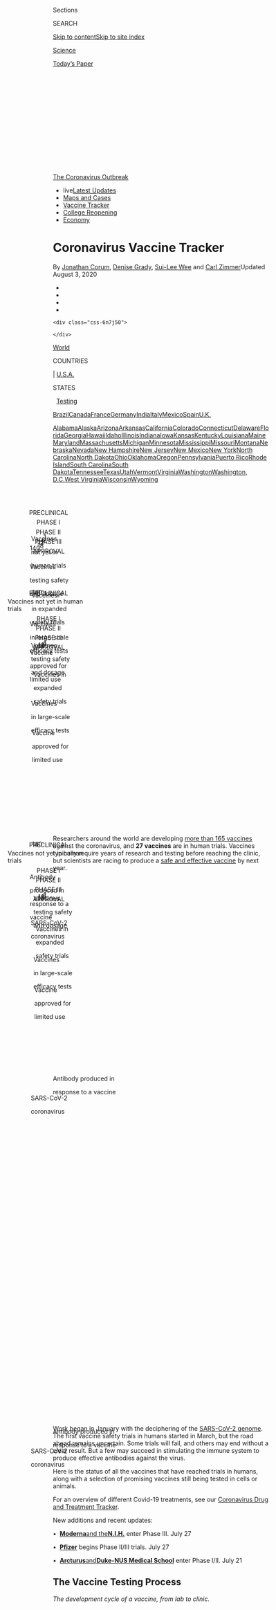 <div id="app">

<div id="standalone-header">

<div class="interactive-masthead NYTAppHideMasthead css-qz70u6 e1suatyy0">

<div class="section css-ui9rw0 e1suatyy2">

<div class="css-eph4ug er09x8g0">

<div class="css-6n7j50">

</div>

<span class="css-1dv1kvn">Sections</span>

<div class="css-10488qs">

<span class="css-1dv1kvn">SEARCH</span>

</div>

[Skip to content](#site-content)[Skip to site
index](#site-index)

</div>

<div id="masthead-section-label" class="css-1wr3we4 eaxe0e00">

[Science](https://www.nytimes.com/section/science)

</div>

<div class="css-10698na e1huz5gh0">

</div>

</div>

<div id="masthead-bar-one" class="section hasLinks css-15hmgas e1csuq9d3">

<div class="css-uqyvli e1csuq9d0">

</div>

<div class="css-1uqjmks e1csuq9d1">

</div>

<div class="css-9e9ivx">

[](https://myaccount.nytimes.com/auth/login?response_type=cookie&client_id=vi)

</div>

<div class="css-1bvtpon e1csuq9d2">

[Today’s
Paper](https://www.nytimes.com/section/todayspaper)

</div>

</div>

</div>

<div class="css-1aor85t" style="opacity:0.000000001;z-index:-1;visibility:hidden">

<div class="css-1hqnpie">

<div class="css-epjblv">

<span class="css-17xtcya">[Science](/section/science)</span><span class="css-x15j1o">|</span><span class="css-fwqvlz">Coronavirus
Vaccine
Tracker</span>

</div>

<div class="css-k008qs">

<div class="css-1iwv8en">

<span class="css-18z7m18"></span>

<div>

</div>

</div>

<span class="css-1n6z4y">https://nyti.ms/2MHNdRL</span>

<div class="css-1705lsu">

<div class="css-4xjgmj">

<div class="css-4skfbu" data-role="toolbar" data-aria-label="Social Media Share buttons, Save button, and Comments Panel with current comment count" data-testid="share-tools">

  - 
  - 
  - 
  - 
    
    <div class="css-6n7j50">
    
    </div>

  - 

</div>

</div>

</div>

</div>

</div>

</div>

<div id="NYT_TOP_BANNER_REGION" class="css-mij9hh">

<div>

<div id="styln-prism-menu-1592847958612" class="section interactive-content interactive-size-medium css-1xxkt5x">

<div class="css-17ih8de interactive-body">

<div id="scroll-container" class="css-1gj85ro">

[<span class="styln-title-wrap"><span class="css-1pje3qr">The
Coronavirus</span><span class="css-1pje3qr">
Outbreak</span></span>](https://www.nytimes.com/news-event/coronavirus?action=click&pgtype=Article&state=default&region=TOP_BANNER&context=storylines_menu)

  - <span class="css-kqxiym" data-emphasize="true">live</span>[Latest
    Updates](https://www.nytimes.com/2020/08/04/world/coronavirus-covid-19.html?action=click&pgtype=Article&state=default&region=TOP_BANNER&context=storylines_menu)
  - [Maps and
    Cases](https://www.nytimes.com/interactive/2020/us/coronavirus-us-cases.html?action=click&pgtype=Article&state=default&region=TOP_BANNER&context=storylines_menu)
  - [Vaccine
    Tracker](https://www.nytimes.com/interactive/2020/science/coronavirus-vaccine-tracker.html?action=click&pgtype=Article&state=default&region=TOP_BANNER&context=storylines_menu)
  - [College
    Reopening](https://www.nytimes.com/2020/08/02/us/covid-college-reopening.html?action=click&pgtype=Article&state=default&region=TOP_BANNER&context=storylines_menu)
  - [Economy](https://www.nytimes.com/live/2020/08/04/business/stock-market-today-coronavirus?action=click&pgtype=Article&state=default&region=TOP_BANNER&context=storylines_menu)

</div>

</div>

</div>

</div>

</div>

</div>

<div id="site-content" data-role="main">

# Coronavirus Vaccine Tracker

<div class="css-1vegfwe interactive-byline-container">

By [<span class="css-1baulvz" itemprop="name">Jonathan
Corum</span>](https://www.nytimes.com/by/jonathan-corum),
[<span class="css-1baulvz" itemprop="name">Denise
Grady</span>](https://www.nytimes.com/by/denise-grady),
[<span class="css-1baulvz" itemprop="name">Sui-Lee
Wee</span>](https://www.nytimes.com/by/sui-lee-wee) and
[<span class="css-1baulvz last-byline" itemprop="name">Carl
Zimmer</span>](https://www.nytimes.com/by/carl-zimmer)Updated August 3,
2020

</div>

<div id="interactive-standalone-sharetools" class="css-wkcogx">

<div>

<div class="interactive-sharetools css-9z2bwm" data-role="toolbar" data-aria-label="Social Media Share buttons, Save button, and Comments Panel with current comment count" data-testid="share-tools">

  - 
  - 
  - 
  - 
    
    <div class="css-6n7j50">
    
    </div>

</div>

</div>

</div>

<div id="coronavirus-vaccine-tracker" class="section interactive-standard interactive-content interactive-size-scoop css-uc81c" data-id="100000007182188">

<div class="css-17ih8de interactive-body">

<div class="g-story g-freebird g-max-limit" data-preview-slug="2020-06-10-coronavirus-vaccine-tracker">

<div class="g-asset g-embed g-asset-width-full" style="">

<div data-role="img">

<div id="g-2020-03-16-coronavirus-maps-embed" class="g-story g-freebird g-max-limit" data-prd-dropzone-below-masthead="100000006938224" data-preview-slug="2020-03-16-coronavirus-maps">

<div class="g-asset g-svelte breadcrumbs-wrap" style="max-width: 600px">

<div class="g-svelte" data-component="1">

<div class="breadcrumbs false svelte-u8xm87" style="--state-rows: 11;\n\t--country-rows: 2;\n\t--state-rows-medium: 18;\n\t--country-rows-medium: 3;\n\t--state-rows-small: 26;\n\t--country-rows-small: 5;">

<div class="breadcrumbs__buttons--wrap">

[World](https://www.nytimes.com/interactive/2020/world/coronavirus-maps.html)<span class="svelte-u8xm87"> 
</span>

COUNTRIES

<span class="svelte-u8xm87">| </span>
[U.S.A.](https://www.nytimes.com/interactive/2020/us/coronavirus-us-cases.html)<span class="svelte-u8xm87"> 
</span>

STATES

<span class="svelte-u8xm87">  </span>
[Testing](https://www.nytimes.com/interactive/2020/us/coronavirus-testing.html)

</div>

<div id="amp-menu-countries" class="breadcrumbs__menu breadcrumbs__menu--countries false svelte-u8xm87">

[Brazil](https://www.nytimes.com/interactive/2020/world/americas/brazil-coronavirus-cases.html)[Canada](https://www.nytimes.com/interactive/2020/world/canada/canada-coronavirus-cases.html)[France](https://www.nytimes.com/interactive/2020/world/europe/france-coronavirus-cases.html)[Germany](https://www.nytimes.com/interactive/2020/world/europe/germany-coronavirus-cases.html)[India](https://www.nytimes.com/interactive/2020/world/asia/india-coronavirus-cases.html)[Italy](https://www.nytimes.com/interactive/2020/world/europe/italy-coronavirus-cases.html)[Mexico](https://www.nytimes.com/interactive/2020/world/americas/mexico-coronavirus-cases.html)[Spain](https://www.nytimes.com/interactive/2020/world/europe/spain-coronavirus-cases.html)[U.K.](https://www.nytimes.com/interactive/2020/world/europe/united-kingdom-coronavirus-cases.html)

</div>

<div id="amp-menu-states" class="breadcrumbs__menu breadcrumbs__menu--states false svelte-u8xm87">

[Alabama](https://www.nytimes.com/interactive/2020/us/alabama-coronavirus-cases.html)[Alaska](https://www.nytimes.com/interactive/2020/us/alaska-coronavirus-cases.html)[Arizona](https://www.nytimes.com/interactive/2020/us/arizona-coronavirus-cases.html)[Arkansas](https://www.nytimes.com/interactive/2020/us/arkansas-coronavirus-cases.html)[California](https://www.nytimes.com/interactive/2020/us/california-coronavirus-cases.html)[Colorado](https://www.nytimes.com/interactive/2020/us/colorado-coronavirus-cases.html)[Connecticut](https://www.nytimes.com/interactive/2020/us/connecticut-coronavirus-cases.html)[Delaware](https://www.nytimes.com/interactive/2020/us/delaware-coronavirus-cases.html)[Florida](https://www.nytimes.com/interactive/2020/us/florida-coronavirus-cases.html)[Georgia](https://www.nytimes.com/interactive/2020/us/georgia-coronavirus-cases.html)[Hawaii](https://www.nytimes.com/interactive/2020/us/hawaii-coronavirus-cases.html)[Idaho](https://www.nytimes.com/interactive/2020/us/idaho-coronavirus-cases.html)[Illinois](https://www.nytimes.com/interactive/2020/us/illinois-coronavirus-cases.html)[Indiana](https://www.nytimes.com/interactive/2020/us/indiana-coronavirus-cases.html)[Iowa](https://www.nytimes.com/interactive/2020/us/iowa-coronavirus-cases.html)[Kansas](https://www.nytimes.com/interactive/2020/us/kansas-coronavirus-cases.html)[Kentucky](https://www.nytimes.com/interactive/2020/us/kentucky-coronavirus-cases.html)[Louisiana](https://www.nytimes.com/interactive/2020/us/louisiana-coronavirus-cases.html)[Maine](https://www.nytimes.com/interactive/2020/us/maine-coronavirus-cases.html)[Maryland](https://www.nytimes.com/interactive/2020/us/maryland-coronavirus-cases.html)[Massachusetts](https://www.nytimes.com/interactive/2020/us/massachusetts-coronavirus-cases.html)[Michigan](https://www.nytimes.com/interactive/2020/us/michigan-coronavirus-cases.html)[Minnesota](https://www.nytimes.com/interactive/2020/us/minnesota-coronavirus-cases.html)[Mississippi](https://www.nytimes.com/interactive/2020/us/mississippi-coronavirus-cases.html)[Missouri](https://www.nytimes.com/interactive/2020/us/missouri-coronavirus-cases.html)[Montana](https://www.nytimes.com/interactive/2020/us/montana-coronavirus-cases.html)[Nebraska](https://www.nytimes.com/interactive/2020/us/nebraska-coronavirus-cases.html)[Nevada](https://www.nytimes.com/interactive/2020/us/nevada-coronavirus-cases.html)[New
Hampshire](https://www.nytimes.com/interactive/2020/us/new-hampshire-coronavirus-cases.html)[New
Jersey](https://www.nytimes.com/interactive/2020/us/new-jersey-coronavirus-cases.html)[New
Mexico](https://www.nytimes.com/interactive/2020/us/new-mexico-coronavirus-cases.html)[New
York](https://www.nytimes.com/interactive/2020/us/new-york-coronavirus-cases.html)[North
Carolina](https://www.nytimes.com/interactive/2020/us/north-carolina-coronavirus-cases.html)[North
Dakota](https://www.nytimes.com/interactive/2020/us/north-dakota-coronavirus-cases.html)[Ohio](https://www.nytimes.com/interactive/2020/us/ohio-coronavirus-cases.html)[Oklahoma](https://www.nytimes.com/interactive/2020/us/oklahoma-coronavirus-cases.html)[Oregon](https://www.nytimes.com/interactive/2020/us/oregon-coronavirus-cases.html)[Pennsylvania](https://www.nytimes.com/interactive/2020/us/pennsylvania-coronavirus-cases.html)[Puerto
Rico](https://www.nytimes.com/interactive/2020/us/puerto-rico-coronavirus-cases.html)[Rhode
Island](https://www.nytimes.com/interactive/2020/us/rhode-island-coronavirus-cases.html)[South
Carolina](https://www.nytimes.com/interactive/2020/us/south-carolina-coronavirus-cases.html)[South
Dakota](https://www.nytimes.com/interactive/2020/us/south-dakota-coronavirus-cases.html)[Tennessee](https://www.nytimes.com/interactive/2020/us/tennessee-coronavirus-cases.html)[Texas](https://www.nytimes.com/interactive/2020/us/texas-coronavirus-cases.html)[Utah](https://www.nytimes.com/interactive/2020/us/utah-coronavirus-cases.html)[Vermont](https://www.nytimes.com/interactive/2020/us/vermont-coronavirus-cases.html)[Virginia](https://www.nytimes.com/interactive/2020/us/virginia-coronavirus-cases.html)[Washington](https://www.nytimes.com/interactive/2020/us/washington-coronavirus-cases.html)[Washington,
D.C.](https://www.nytimes.com/interactive/2020/us/washington-dc-coronavirus-cases.html)[West
Virginia](https://www.nytimes.com/interactive/2020/us/west-virginia-coronavirus-cases.html)[Wisconsin](https://www.nytimes.com/interactive/2020/us/wisconsin-coronavirus-cases.html)[Wyoming](https://www.nytimes.com/interactive/2020/us/wyoming-coronavirus-cases.html)

</div>

<span class="svelte-u8xm87"> 
</span>

</div>

</div>

</div>

</div>

</div>

</div>

<div class="g-asset g-graphic" style="max-width: 600px">

<div data-role="img">

<div id="g-phases-box" class="ai2html">

<div id="g-phases-600" class="g-artboard" style="width:600px; height:172px;" data-aspect-ratio="3.488" data-min-width="600">

<div style="">

</div>

![](data:image/gif;base64,R0lGODlhCgAKAIAAAB8fHwAAACH5BAEAAAAALAAAAAAKAAoAAAIIhI+py+0PYysAOw==)

<div id="g-ai0-1" class="g-phases g-aiAbs g-aiPointText" style="top:5.6778%;margin-top:-8.8px;left:9.5114%;margin-left:-55px;width:110px;">

PRECLINICAL

</div>

<div id="g-ai0-2" class="g-phases g-aiAbs g-aiPointText" style="top:5.6778%;margin-top:-8.8px;left:30.0923%;margin-left:-37.5px;width:75px;">

PHASE
I

</div>

<div id="g-ai0-3" class="g-phases g-aiAbs g-aiPointText" style="top:5.6778%;margin-top:-8.8px;left:49.8677%;margin-left:-39.5px;width:79px;">

PHASE
II

</div>

<div id="g-ai0-4" class="g-phases g-aiAbs g-aiPointText" style="top:5.6778%;margin-top:-8.8px;left:69.6434%;margin-left:-41.5px;width:83px;">

PHASE
III

</div>

<div id="g-ai0-5" class="g-phases g-aiAbs g-aiPointText" style="top:5.6778%;margin-top:-8.8px;left:89.4601%;margin-left:-46px;width:92px;">

APPROVAL

</div>

<div id="g-ai0-6" class="g-numbers g-aiAbs g-aiPointText" style="top:37.5522%;margin-top:-37.6px;left:8.8376%;margin-left:-53.5px;width:107px;">

140

</div>

<div id="g-ai0-7" class="g-numbers g-aiAbs g-aiPointText" style="top:37.5522%;margin-top:-37.6px;left:29.9515%;margin-left:-36px;width:72px;">

18

</div>

<div id="g-ai0-8" class="g-numbers g-aiAbs g-aiPointText" style="top:37.5522%;margin-top:-37.6px;left:49.6885%;margin-left:-35px;width:70px;">

12

</div>

<div id="g-ai0-9" class="g-numbers g-aiAbs g-aiPointText" style="top:37.5522%;margin-top:-37.6px;left:69.5054%;margin-left:-26.5px;width:53px;">

6

</div>

<div id="g-ai0-10" class="g-numbers g-aiAbs g-aiPointText" style="top:37.5522%;margin-top:-37.6px;left:89.2858%;margin-left:-21.5px;width:43px;">

1

</div>

<div id="g-ai0-11" class="g-phases g-aiAbs g-aiPointText" style="top:80.3982%;margin-top:-27.3px;left:9.514%;margin-left:-50.5px;width:101px;">

Vaccines

not yet in

human
trials

</div>

<div id="g-ai0-12" class="g-phases g-aiAbs g-aiPointText" style="top:80.3982%;margin-top:-27.3px;left:29.904%;margin-left:-53.5px;width:107px;">

Vaccines

testing safety

and
dosage

</div>

<div id="g-ai0-13" class="g-phases g-aiAbs g-aiPointText" style="top:80.3982%;margin-top:-27.3px;left:49.6572%;margin-left:-49.5px;width:99px;">

Vaccines

in expanded

safety
trials

</div>

<div id="g-ai0-14" class="g-phases g-aiAbs g-aiPointText" style="top:80.3982%;margin-top:-27.3px;left:69.4451%;margin-left:-53.5px;width:107px;">

Vaccines

in large-scale

efficacy
tests

</div>

<div id="g-ai0-15" class="g-phases g-aiAbs g-aiPointText" style="top:80.3982%;margin-top:-27.3px;left:89.3398%;margin-left:-53px;width:106px;">

Vaccine

approved for

limited
use

</div>

</div>

<div id="g-phases-335" class="g-artboard" style="width:335px; height:284.999999999999px;" data-aspect-ratio="1.175" data-min-width="335" data-max-width="599">

<div style="">

</div>

![](data:image/gif;base64,R0lGODlhCgAKAIAAAB8fHwAAACH5BAEAAAAALAAAAAAKAAoAAAIIhI+py+0PYysAOw==)

<div id="g-ai1-1" class="g-phases_copy g-aiAbs g-aiPointText" style="top:2.7249%;margin-top:-8.8px;left:50.009%;margin-left:-55px;width:110px;">

PRECLINICAL

</div>

<div id="g-ai1-2" class="g-numbers_copy g-aiAbs g-aiPointText" style="top:19.0892%;margin-top:-33.4px;left:49.977%;margin-left:-48.5px;width:97px;">

140

</div>

<div id="g-ai1-3" class="g-phases_copy g-aiAbs g-aiPointText" style="top:35.5319%;margin-top:-9.3px;left:49.9464%;margin-left:-104.5px;width:209px;">

Vaccines not yet in human
trials

</div>

<div id="g-ai1-4" class="g-phases_copy g-aiAbs g-aiPointText" style="top:49.7424%;margin-top:-8.8px;left:12.7589%;margin-left:-37.5px;width:75px;">

PHASE
I

</div>

<div id="g-ai1-5" class="g-phases_copy g-aiAbs g-aiPointText" style="top:49.7424%;margin-top:-8.8px;left:37.7119%;margin-left:-39.5px;width:79px;">

PHASE
II

</div>

<div id="g-ai1-6" class="g-phases_copy g-aiAbs g-aiPointText" style="top:49.7424%;margin-top:-8.8px;left:62.2551%;margin-left:-41.5px;width:83px;">

PHASE
III

</div>

<div id="g-ai1-7" class="g-phases_copy g-aiAbs g-aiPointText" style="top:49.7424%;margin-top:-8.8px;left:87.117%;margin-left:-46px;width:92px;">

APPROVAL

</div>

<div id="g-ai1-8" class="g-numbers_copy g-aiAbs g-aiPointText" style="top:66.1068%;margin-top:-33.4px;left:12.7764%;margin-left:-34.5px;width:69px;">

18

</div>

<div id="g-ai1-9" class="g-numbers_copy g-aiAbs g-aiPointText" style="top:66.1068%;margin-top:-33.4px;left:37.7863%;margin-left:-34px;width:68px;">

12

</div>

<div id="g-ai1-10" class="g-numbers_copy g-aiAbs g-aiPointText" style="top:66.1068%;margin-top:-33.4px;left:62.3784%;margin-left:-25.5px;width:51px;">

6

</div>

<div id="g-ai1-11" class="g-numbers_copy g-aiAbs g-aiPointText" style="top:66.1068%;margin-top:-33.4px;left:87.1528%;margin-left:-21px;width:42px;">

1

</div>

<div id="g-ai1-12" class="g-phases_copy g-aiAbs g-aiPointText" style="top:88.3389%;margin-top:-25.8px;left:12.4732%;margin-left:-50.5px;width:101px;">

Vaccines

testing safety

and
dosage

</div>

<div id="g-ai1-13" class="g-phases_copy g-aiAbs g-aiPointText" style="top:88.3389%;margin-top:-25.8px;left:37.4609%;margin-left:-45px;width:90px;">

Vaccines in

expanded

safety
trials

</div>

<div id="g-ai1-14" class="g-phases_copy g-aiAbs g-aiPointText" style="top:88.3389%;margin-top:-25.8px;left:62.5554%;margin-left:-50.5px;width:101px;">

Vaccines

in large-scale

efficacy
tests

</div>

<div id="g-ai1-15" class="g-phases_copy g-aiAbs g-aiPointText" style="top:88.3389%;margin-top:-25.8px;left:87.4953%;margin-left:-48.5px;width:97px;">

Vaccine

approved for

limited
use

</div>

</div>

<div id="g-phases-300" class="g-artboard" style="max-width: 300px;max-height: 283px" data-aspect-ratio="1.06" data-min-width="0" data-max-width="334">

<div style="padding: 0 0 94.3333% 0;">

</div>

![](data:image/gif;base64,R0lGODlhCgAKAIAAAB8fHwAAACH5BAEAAAAALAAAAAAKAAoAAAIIhI+py+0PYysAOw==)

<div id="g-ai2-1" class="g-300 g-aiAbs g-aiPointText" style="top:2.7441%;margin-top:-8.8px;left:50.0046%;margin-left:-55px;width:110px;">

PRECLINICAL

</div>

<div id="g-ai2-2" class="g-300 g-aiAbs g-aiPointText" style="top:19.5775%;margin-top:-33.4px;left:49.9772%;margin-left:-48.5px;width:97px;">

140

</div>

<div id="g-ai2-3" class="g-300 g-aiAbs g-aiPointText" style="top:35.783%;margin-top:-9.3px;left:49.943%;margin-left:-104.5px;width:209px;">

Vaccines not yet in human
trials

</div>

<div id="g-ai2-4" class="g-phases_copy_2 g-aiAbs g-aiPointText" style="top:50.0939%;margin-top:-8.8px;left:12.4574%;margin-left:-37.5px;width:75px;">

PHASE
I

</div>

<div id="g-ai2-5" class="g-phases_copy_2 g-aiAbs g-aiPointText" style="top:50.0939%;margin-top:-8.8px;left:37.4082%;margin-left:-39.5px;width:79px;">

PHASE
II

</div>

<div id="g-ai2-6" class="g-phases_copy_2 g-aiAbs g-aiPointText" style="top:50.0939%;margin-top:-8.8px;left:62.2604%;margin-left:-41.5px;width:83px;">

PHASE
III

</div>

<div id="g-ai2-7" class="g-phases_copy_2 g-aiAbs g-aiPointText" style="top:50.0939%;margin-top:-8.8px;left:87.1273%;margin-left:-46px;width:92px;">

APPROVAL

</div>

<div id="g-ai2-8" class="g-numbers_copy_2 g-aiAbs g-aiPointText" style="top:66.9273%;margin-top:-33.4px;left:12.5088%;margin-left:-34.5px;width:69px;">

18

</div>

<div id="g-ai2-9" class="g-numbers_copy_2 g-aiAbs g-aiPointText" style="top:66.9273%;margin-top:-33.4px;left:37.5231%;margin-left:-34px;width:68px;">

12

</div>

<div id="g-ai2-10" class="g-numbers_copy_2 g-aiAbs g-aiPointText" style="top:66.9273%;margin-top:-33.4px;left:62.3861%;margin-left:-25.5px;width:51px;">

6

</div>

<div id="g-ai2-11" class="g-numbers_copy_2 g-aiAbs g-aiPointText" style="top:66.9273%;margin-top:-33.4px;left:87.1546%;margin-left:-21px;width:42px;">

1

</div>

<div id="g-ai2-12" class="g-phases_copy_2 g-aiAbs g-aiPointText" style="top:88.5964%;margin-top:-22.7px;left:12.8411%;margin-left:-45px;width:90px;">

Vaccines

testing safety

and
dosage

</div>

<div id="g-ai2-13" class="g-phases_copy_2 g-aiAbs g-aiPointText" style="top:88.5964%;margin-top:-22.7px;left:37.0654%;margin-left:-40px;width:80px;">

Vaccines in

expanded

safety
trials

</div>

<div id="g-ai2-14" class="g-phases_copy_2 g-aiAbs g-aiPointText" style="top:88.5964%;margin-top:-22.7px;left:62.6393%;margin-left:-45px;width:90px;">

Vaccines

in large-scale

efficacy
tests

</div>

<div id="g-ai2-15" class="g-phases_copy_2 g-aiAbs g-aiPointText" style="top:88.5964%;margin-top:-22.7px;left:87.4788%;margin-left:-43px;width:86px;">

Vaccine

approved for

limited use

</div>

</div>

</div>

</div>

</div>

Researchers around the world are developing [more than 165
vaccines](https://www.who.int/publications/m/item/draft-landscape-of-covid-19-candidate-vaccines)
against the coronavirus, and **27 vaccines** are in human trials.
Vaccines typically require years of research and testing before reaching
the clinic, but scientists are racing to produce a [safe and effective
vaccine](https://www.nytimes.com/interactive/2020/05/20/science/coronavirus-vaccine-development.html)
by next
year.

<div class="g-asset g-graphic" style="max-width: 450px">

<div data-role="img">

<div id="g-virus-box" class="ai2html">

<div id="g-virus-450" class="g-artboard" style="width:450px; height:435.816979291886px;" data-aspect-ratio="1.033" data-min-width="450">

<div style="">

</div>

![](data:image/gif;base64,R0lGODlhCgAKAIAAAB8fHwAAACH5BAEAAAAALAAAAAAKAAoAAAIIhI+py+0PYysAOw==)

<div id="g-ai0-1" class="g-335 g-aiAbs g-aiPointText" style="top:22.7813%;margin-top:-34.3px;left:86.7249%;margin-left:-53.5px;width:107px;">

Antibody

produced in

response to
a

vaccine

</div>

<div id="g-ai0-2" class="g-text g-aiAbs g-aiPointText" style="top:60.4119%;margin-top:-17.3px;left:49.3706%;margin-left:-51px;width:102px;">

SARS-CoV-2

coronavirus

</div>

</div>

<div id="g-virus-335" class="g-artboard" style="width:335px; height:423.180419927854px;" data-aspect-ratio="0.792" data-min-width="335" data-max-width="449">

<div style="">

</div>

![](data:image/gif;base64,R0lGODlhCgAKAIAAAB8fHwAAACH5BAEAAAAALAAAAAAKAAoAAAIIhI+py+0PYysAOw==)

<div id="g-ai1-1" class="g-335 g-aiAbs g-aiPointText" style="top:7.3928%;margin-top:-17.3px;right:44.2557%;width:159px;">

Antibody produced in

response to a
vaccine

</div>

<div id="g-ai1-2" class="g-text g-aiAbs g-aiPointText" style="top:60.7979%;margin-top:-17.3px;left:49.1203%;margin-left:-51px;width:102px;">

SARS-CoV-2

coronavirus

</div>

</div>

<div id="g-virus-300" class="g-artboard" style="max-width: 300px;max-height: 378px" data-aspect-ratio="0.793" data-min-width="0" data-max-width="334">

<div style="padding: 0 0 126.0958% 0;">

</div>

![](data:image/gif;base64,R0lGODlhCgAKAIAAAB8fHwAAACH5BAEAAAAALAAAAAAKAAoAAAIIhI+py+0PYysAOw==)

<div id="g-ai2-1" class="g-335 g-aiAbs g-aiPointText" style="top:7.7414%;margin-top:-17.3px;right:44.2118%;width:159px;">

Antibody produced in

response to a
vaccine

</div>

<div id="g-ai2-2" class="g-text g-aiAbs g-aiPointText" style="top:60.6113%;margin-top:-17.3px;left:49.5414%;margin-left:-51px;width:102px;">

SARS-CoV-2

coronavirus

</div>

</div>

</div>

</div>

</div>

Work began in January with the deciphering of the [SARS-CoV-2
genome](https://www.nytimes.com/interactive/2020/04/03/science/coronavirus-genome-bad-news-wrapped-in-protein.html).
The first vaccine safety trials in humans started in March, but the road
ahead remains uncertain. Some trials will fail, and others may end
without a clear result. But a few may succeed in stimulating the immune
system to produce effective antibodies against the virus.

Here is the status of all the vaccines that have reached trials in
humans, along with a selection of promising vaccines still being tested
in cells or animals.

For an overview of different Covid-19 treatments, see our [Coronavirus
Drug and Treatment
Tracker](https://www.nytimes.com/interactive/2020/science/coronavirus-drugs-treatments.html).

  

<div class="g-container g-refer">

New additions and recent updates:

•  **[Moderna](#moderna)**[and the](#moderna)**[N.I.H.](#moderna)**
enter Phase III. <span class="g-updated">July 27</span>

•  **[Pfizer](#biontech)** begins Phase II/III trials.
<span class="g-updated">July 27</span>

•  **[Arcturus](#arcturus)**[and](#arcturus)**[Duke-NUS Medical
School](#arcturus)** enter Phase I/II. <span class="g-updated">July
21</span>

</div>

## <span class="g-balancer" data-id="1">**The Vaccine Testing Process**</span>

<span class="g-xbalancer" data-id="2">*The development cycle of a
vaccine, from lab to
clinic.*</span>

<div class="g-asset g-graphic" style="max-width: 600px">

<div data-role="img">

<div id="g-types-box" class="ai2html">

<div id="g-types-600" class="g-artboard" style="width:600px; height:250px;" data-aspect-ratio="2.4" data-min-width="600">

<div style="">

</div>

![](data:image/gif;base64,R0lGODlhCgAKAIAAAB8fHwAAACH5BAEAAAAALAAAAAAKAAoAAAIIhI+py+0PYysAOw==)

</div>

<div id="g-types-450" class="g-artboard" style="width:450px; height:250px;" data-aspect-ratio="1.8" data-min-width="450" data-max-width="599">

<div style="">

</div>

![](data:image/gif;base64,R0lGODlhCgAKAIAAAB8fHwAAACH5BAEAAAAALAAAAAAKAAoAAAIIhI+py+0PYysAOw==)

</div>

<div id="g-types-335" class="g-artboard" style="max-width: 335px;max-height: 250px" data-aspect-ratio="1.34" data-min-width="0" data-max-width="449">

<div style="padding: 0 0 74.6269% 0;">

</div>

![](data:image/gif;base64,R0lGODlhCgAKAIAAAB8fHwAAACH5BAEAAAAALAAAAAAKAAoAAAIIhI+py+0PYysAOw==)

</div>

</div>

</div>

</div>

  
<span class="g-phase0">PRECLINICAL TESTING</span>: Scientists give the
vaccine to **animals** such as mice or monkeys to see if it produces an
immune response.

<span class="g-phase1">PHASE I SAFETY TRIALS</span>: Scientists give the
vaccine to a **small number of people** to test safety and dosage as
well as to confirm that it stimulates the immune system.

<span class="g-phase2">PHASE II EXPANDED TRIALS</span>: Scientists give
the vaccine to **hundreds of people** split into groups, such as
children and the elderly, to see if the vaccine acts differently in
them. These trials further test the vaccine’s safety and ability to
stimulate the immune system.

<span class="g-phase3">PHASE III EFFICACY TRIALS</span>: Scientists give
the vaccine to **thousands of people** and wait to see how many become
infected, compared with volunteers who received a placebo. These trials
can determine if the vaccine protects against the coronavirus. In June,
the F.D.A. said that a coronavirus vaccine would have to [protect at
least 50% of vaccinated
people](https://www.fda.gov/news-events/press-announcements/coronavirus-covid-19-update-fda-takes-action-help-facilitate-timely-development-safe-effective-covid)
to be considered effective.

<span class="g-approval">APPROVAL</span>: Regulators in each country
review the trial results and decide whether to approve the vaccine or
not. During a pandemic, a vaccine may receive emergency use
authorization before getting formal approval.

<span class="g-combined">COMBINED PHASES</span>: Another way to
[accelerate vaccine
development](https://www.nytimes.com/interactive/2020/04/30/opinion/coronavirus-covid-vaccine.html)
is to combine phases. Some coronavirus vaccines are now in Phase I/II
trials, for example, in which they are tested for the first time on
hundreds of people. (Note that our tracker would count a combined Phase
I/II trial as both Phase I and Phase II.)

<div class="g-asset g-svelte" style="max-width: 650px">

<div data-role="img">

<div class="g-svelte" data-component="3">

<div style="text-align: center;">

<span class="button-header svelte-1x20bp6">Filter the list of
vaccines:</span>  

All vaccines

Preclinical

Phase I

Phase II

Phase III

Approved

</div>

</div>

</div>

</div>

## <span class="g-balancer" data-id="4">**Genetic Vaccines**</span>

<span class="g-xbalancer" data-id="5">*Vaccines that use one or more of
the coronavirus’s own genes to provoke an immune
response.*</span>

<div class="g-asset g-graphic g-filtered" style="max-width: 600px">

<div data-role="img">

<div id="g-genetic-box" class="ai2html">

<div id="g-genetic-600" class="g-artboard" style="width:600px; height:250px;" data-aspect-ratio="2.4" data-min-width="600">

<div style="">

</div>

![](data:image/gif;base64,R0lGODlhCgAKAIAAAB8fHwAAACH5BAEAAAAALAAAAAAKAAoAAAIIhI+py+0PYysAOw==)

<div id="g-ai0-1" class="g-600 g-aiAbs g-aiPointText" style="top:43.5063%;margin-top:-8.8px;right:20.6165%;width:49px;">

DNA

</div>

<div id="g-ai0-2" class="g-600 g-aiAbs g-aiPointText" style="top:50.3063%;margin-top:-8.8px;right:71.8453%;width:48px;">

RNA

</div>

</div>

<div id="g-genetic-450" class="g-artboard" style="width:450px; height:250px;" data-aspect-ratio="1.8" data-min-width="450" data-max-width="599">

<div style="">

</div>

![](data:image/gif;base64,R0lGODlhCgAKAIAAAB8fHwAAACH5BAEAAAAALAAAAAAKAAoAAAIIhI+py+0PYysAOw==)

<div id="g-ai1-1" class="g-450 g-aiAbs g-aiPointText" style="top:42.7063%;margin-top:-8.8px;right:15.2664%;width:49px;">

DNA

</div>

<div id="g-ai1-2" class="g-450 g-aiAbs g-aiPointText" style="top:50.3063%;margin-top:-8.8px;right:72.4604%;width:48px;">

RNA

</div>

</div>

<div id="g-genetic-335" class="g-artboard" style="max-width: 335px;max-height: 250px" data-aspect-ratio="1.34" data-min-width="0" data-max-width="449">

<div style="padding: 0 0 74.6269% 0;">

</div>

![](data:image/gif;base64,R0lGODlhCgAKAIAAAB8fHwAAACH5BAEAAAAALAAAAAAKAAoAAAIIhI+py+0PYysAOw==)

<div id="g-ai2-1" class="g-335 g-aiAbs g-aiPointText" style="top:43.9063%;margin-top:-8.8px;right:11.1033%;width:49px;">

DNA

</div>

<div id="g-ai2-2" class="g-335 g-aiAbs g-aiPointText" style="top:50.3063%;margin-top:-8.8px;right:72.2244%;width:48px;">

RNA

</div>

</div>

</div>

</div>

</div>

<span id="moderna"></span>

<span class="g-phase3">PHASE III</span>  
<span class="g-vlogos">![Moderna
logo](https://static01.nyt.com/newsgraphics/2020/06/10/coronavirus-vaccine-tracker/assets/images/moderna-800.png)![National
Institutes of Health
logo](https://static01.nyt.com/newsgraphics/2020/06/10/coronavirus-vaccine-tracker/assets/images/nih-800.png)</span>  
**Moderna** develops vaccines based on messenger RNA (mRNA) to produce
viral proteins in the body. They have yet to bring one to the market. In
partnership with **National Institutes of Health**, they found that the
vaccine [protects
monkeys](https://www.nytimes.com/2020/07/28/health/coronavirus-moderna-vaccine-monkeys.html)
from the coronavirus. In March, the company [put the first Covid-19
vaccine into human
trials](https://www.nytimes.com/2020/03/16/health/coronavirus-vaccine.html),
which yielded [promising
results](https://www.nytimes.com/2020/07/14/world/coronavirus-update.html#link-751c8321),
After carrying out a Phase II study they
[launched](https://www.nytimes.com/2020/07/27/world/coronavirus-covid-19.html#link-6509720d)
a Phase III trial on July 27. The final trial will enroll 30,000 healthy
people at about 89 sites around the United States. The government has
bankrolled Moderna’s efforts with nearly $1 billion in support.  
<span class="g-updated">Updated July 30</span>

<span id="biontech"></span>

<span class="g-phase2">PHASE II</span> <span class="g-phase3">PHASE
III</span> <span class="g-combined">COMBINED PHASES</span>  
<span class="g-vlogos">![BioNTech
logo](https://static01.nyt.com/newsgraphics/2020/06/10/coronavirus-vaccine-tracker/assets/images/biontech-800.png)![Pfizer
logo](https://static01.nyt.com/newsgraphics/2020/06/10/coronavirus-vaccine-tracker/assets/images/pfizer-800.png)![Fosun
Pharma
logo](https://static01.nyt.com/newsgraphics/2020/06/10/coronavirus-vaccine-tracker/assets/images/fosun-800.png)</span>  
The German company **BioNTech** has entered into collaborations with
**Pfizer**, based in New York, and the Chinese drug maker **Fosun
Pharma** to develop their mRNA vaccine. In July, they posted preliminary
results from their Phase I/II trials in the [United
States](https://www.medrxiv.org/content/10.1101/2020.06.30.20142570v1)
and
[Germany](https://www.medrxiv.org/content/10.1101/2020.07.17.20140533v1).
They found that the volunteers produced antibodies against SARS-CoV-2,
as well as immune cells called T cells that respond to the virus. Some
volunteers experienced moderate side effects such as sleep disturbances
and sore arms. On July 27, they announced the
[launch](https://www.businesswire.com/news/home/20200727005800/en/Pfizer-BioNTech-Choose-Lead-mRNA-Vaccine-Candidate)
of a Phase II/III trial with 30,000 volunteers in the United States and
other countries including Argentina, Brazil, and Germany.  
  
The Trump administration
[awarded](https://www.nytimes.com/2020/07/22/us/politics/pfizer-coronavirus-vaccine.html)
a $1.9 billion contract for 100 million doses to be delivered by
December and the option to acquire 500 million more doses. Meanwhile,
Japan made a
[deal](https://www.pfizer.com/news/press-release/press-release-detail/pfizer-and-biontech-supply-japan-120-million-doses-their)
for 120 million doses. If approved, Pfizer said they expect to
manufacture over 1.3 billion doses of their vaccine worldwide by the end
of 2021.  
<span class="g-updated">Updated July 31</span>

<span id="imperialcollege"></span>

<span class="g-phase1">PHASE I</span> <span class="g-phase2">PHASE
II</span> <span class="g-combined">COMBINED PHASES</span>  
<span class="g-vlogos">![Imperial College
logo](https://static01.nyt.com/newsgraphics/2020/06/10/coronavirus-vaccine-tracker/assets/images/imperialcollege-800.png)![Morningside
logo](https://static01.nyt.com/newsgraphics/2020/06/10/coronavirus-vaccine-tracker/assets/images/morningside-800.png)</span>  
**Imperial College London** researchers have developed a
[“self-amplifying” RNA
vaccine](https://www.nytimes.com/2020/06/07/world/europe/imperial-college-uk-vaccine-coronavirus.html),
which boosts production of a viral protein to stimulate the immune
system. They began Phase I/II trials on June 15 and have partnered with
**Morningside Ventures** to manufacture and distribute the vaccine
through a new company called VacEquity Global Health. The researchers
expect to know if the vaccine is effective by the [end of the
year](https://www.theguardian.com/society/2020/jul/03/im-cautiously-optimistic-imperials-robin-shattock-on-his-coronavirus-vaccine).

<span id="zydus"></span>

<span class="g-phase1">PHASE I</span> <span class="g-phase2">PHASE
II</span> <span class="g-combined">COMBINED PHASES</span>  
<span class="g-vlogos">![Zydus Cadila
logo](https://static01.nyt.com/newsgraphics/2020/06/10/coronavirus-vaccine-tracker/assets/images/zydus-800.png)</span>  
Indian vaccine-maker **Zydus Cadila** has created a DNA-based vaccine.
On July 3 they
[announced](https://twitter.com/ZydusUniverse/status/1278997989382483968)
approval to start human trials, becoming the second company in India to
enter the Covid-19 vaccine race after [Bharat Biotech](#bharat).  
<span class="g-updated">Updated July 3</span>

<span id="anges"></span>

<span class="g-phase1">PHASE I</span> <span class="g-phase2">PHASE
II</span> <span class="g-combined">COMBINED PHASES</span>  
<span class="g-vlogos">![AnGes
logo](https://static01.nyt.com/newsgraphics/2020/06/10/coronavirus-vaccine-tracker/assets/images/anges-800.png)![Osaka
University
logo](https://static01.nyt.com/newsgraphics/2020/06/10/coronavirus-vaccine-tracker/assets/images/osaka-u-800.png)![Takara
Bio
logo](https://static01.nyt.com/newsgraphics/2020/06/10/coronavirus-vaccine-tracker/assets/images/takara-800.png)</span>  
On June 30, the Japanese biotechnology company **AnGes**
[announced](https://www.japantimes.co.jp/news/2020/06/30/national/science-health/japan-first-coronavirus-vaccine-clinical-test-starts/)
they had started safety trials on a DNA-based vaccine, developed in
partnership with **Osaka University** and **Takara Bio**.  
<span class="g-updated">Updated July 2</span>

<span id="arcturus"></span>

<span class="g-phase1">PHASE I</span> <span class="g-phase2">PHASE
II</span> <span class="g-combined">COMBINED PHASES</span>  
<span class="g-vlogos">![Arcturus
logo](https://static01.nyt.com/newsgraphics/2020/06/10/coronavirus-vaccine-tracker/assets/images/arcturus-800.png)![Duke-NUS
Medical School
logo](https://static01.nyt.com/newsgraphics/2020/06/10/coronavirus-vaccine-tracker/assets/images/dukenus-800.png)</span>  
The California-based company **Arcturus Therapeutics** and **Duke-NUS
Medical School** in Singapore have developed an mRNA vaccine. The
“self-replicating” design of the molecules in the vaccine led to
strong immune responses in animal experiments. On July 21, Singapore
[approved](https://ir.arcturusrx.com/news-releases/news-release-details/arcturus-therapeutics-duke-nus-received-approval-proceed-phase)
their application for a Phase I/II trial in humans.  
<span class="g-updated">Updated July 21</span>

<span id="inovio"></span>

<span class="g-phase1">PHASE I</span>  
<span class="g-vlogos">![Inovio
logo](https://static01.nyt.com/newsgraphics/2020/06/10/coronavirus-vaccine-tracker/assets/images/inovio-800.png)</span>  
On June 30, the American company **Inovio**
[announced](http://ir.inovio.com/news-releases/news-releases-details/2020/INOVIO-Announces-Positive-Interim-Phase-1-Data-For-INO-4800-Vaccine-for-COVID-19/default.aspx)
they had interim Phase I data on their [DNA-based
vaccine](https://www.nytimes.com/2020/06/13/science/vaccine-coronavirus-inovio.html).
They found no serious adverse effects, and measured an immune response
in 34 out of 36 volunteers. They plan to start Phase II/III trials this
summer.  
<span class="g-updated">Updated July 3</span>

<span id="curevac"></span>

<span class="g-phase1">PHASE I</span>  
<span class="g-vlogos">![CureVac
logo](https://static01.nyt.com/newsgraphics/2020/06/10/coronavirus-vaccine-tracker/assets/images/curevac-800.png)</span>  
In March, the Trump administration unsuccessfully tried to entice
**CureVac** to [move its
research](https://www.nytimes.com/2020/03/15/world/europe/cornonavirus-vaccine-us-germany.html)
from Germany to the United States. In June, the company launched Phase I
trials of its mRNA vaccine. The company said its German facility can
make hundreds of millions of vaccine doses a year.  
<span class="g-updated">Updated June 17</span>

<span id="genexine"></span>

<span class="g-phase1">PHASE I</span>  
<span class="g-vlogos">![Genexine
logo](https://static01.nyt.com/newsgraphics/2020/06/10/coronavirus-vaccine-tracker/assets/images/genexine-800.png)</span>  
The Korean company **Genexine** started testing the safety of a
DNA-based vaccine in June. They anticipate moving to Phase II trials in
the fall.  
<span class="g-updated">Updated June 24</span>

<span id="ams"></span>

<span class="g-phase1">PHASE I</span>  
<span class="g-vlogos">![Academy of Military Medical Sciences
logo](https://static01.nyt.com/newsgraphics/2020/06/10/coronavirus-vaccine-tracker/assets/images/ams-800.png)![Suzhou
Abogen Biosciences
logo](https://static01.nyt.com/newsgraphics/2020/06/10/coronavirus-vaccine-tracker/assets/images/abogen-800.png)![Walvax
Biotechnology
logo](https://static01.nyt.com/newsgraphics/2020/06/10/coronavirus-vaccine-tracker/assets/images/walvax-800.png)</span>  
In June, Chinese researchers at the **Academy of Military Medical
Sciences**, **Suzhou Abogen Biosciences** and **Walvax Biotechnology**
announced they would start their country’s first safety trials on a
mRNA-based vaccine, called ARCoV. Earlier studies on monkeys
[reportedly](https://news.cgtn.com/news/2020-06-26/China-s-first-COVID-19-mRNA-vaccine-approved-for-clinical-trials-RDTXX0jVJK/index.html)
showed protective effects.  
<span class="g-updated">Updated June 26</span>

<span id="sanofi"></span>

<span class="g-phase0">PRECLINICAL</span>  
<span class="g-vlogos">![Sanofi
logo](https://static01.nyt.com/newsgraphics/2020/06/10/coronavirus-vaccine-tracker/assets/images/sanofi-800.png)![Translate
Bio
logo](https://static01.nyt.com/newsgraphics/2020/06/10/coronavirus-vaccine-tracker/assets/images/translatebio-800.png)</span>  
The French pharmaceutical company **Sanofi** is developing an mRNA
vaccine in partnership with **Translate Bio**. On June 23, they
announced they were planning Phase I trials in the fall.

## <span class="g-balancer" data-id="6">**Viral Vector Vaccines**</span>

<span class="g-xbalancer" data-id="7">*Vaccines that use a virus to
deliver coronavirus genes into cells and provoke an immune
response.*</span>

<div class="g-asset g-graphic g-filtered" style="max-width: 600px">

<div data-role="img">

<div id="g-viral-box" class="ai2html">

<div id="g-viral-600" class="g-artboard" style="width:600px; height:310px;" data-aspect-ratio="1.935" data-min-width="600">

<div style="">

</div>

![](data:image/gif;base64,R0lGODlhCgAKAIAAAB8fHwAAACH5BAEAAAAALAAAAAAKAAoAAAIIhI+py+0PYysAOw==)

</div>

<div id="g-viral-450" class="g-artboard" style="width:450px; height:310px;" data-aspect-ratio="1.452" data-min-width="450" data-max-width="599">

<div style="">

</div>

![](data:image/gif;base64,R0lGODlhCgAKAIAAAB8fHwAAACH5BAEAAAAALAAAAAAKAAoAAAIIhI+py+0PYysAOw==)

</div>

<div id="g-viral-335" class="g-artboard" style="max-width: 335px;max-height: 310px" data-aspect-ratio="1.081" data-min-width="0" data-max-width="449">

<div style="padding: 0 0 92.5373% 0;">

</div>

![](data:image/gif;base64,R0lGODlhCgAKAIAAAB8fHwAAACH5BAEAAAAALAAAAAAKAAoAAAIIhI+py+0PYysAOw==)

</div>

</div>

</div>

</div>

<span id="astrazeneca"></span>

<span class="g-phase2">PHASE II</span> <span class="g-phase3">PHASE
III</span> <span class="g-combined">COMBINED PHASES</span>  
<span class="g-vlogos">![AstraZeneca
logo](https://static01.nyt.com/newsgraphics/2020/06/10/coronavirus-vaccine-tracker/assets/images/astrazeneca-800.png)![University
of Oxford
logo](https://static01.nyt.com/newsgraphics/2020/06/10/coronavirus-vaccine-tracker/assets/images/uoxford-800.png)</span>  
A [vaccine in
development](https://www.nytimes.com/2020/04/27/world/europe/coronavirus-vaccine-update-oxford.html)
by the British-Swedish company **AstraZeneca** and the **University of
Oxford** is based on a chimpanzee adenovirus called ChAdOx1. A study on
monkeys found that the vaccine [provided them
protection](https://www.nytimes.com/2020/07/30/health/covid-19-vaccine-monkeys.html).
In May, the United States awarded the project [$1.2
billion](https://www.nytimes.com/2020/05/21/health/coronavirus-vaccine-astrazeneca.html?searchResultPosition=7)in
support. Their Phase I/II trial
[reported](https://www.thelancet.com/lancet/article/s0140-6736\(20\)31604-4)
that the vaccine was safe, causing no severe side effects. It raised
antibodies against the coronavirus as well as other immune defenses. The
vaccine is now in a Phase II/III trial in England, as well as Phase III
trials in Brazil and South Africa. The project may deliver emergency
vaccines by October. AstraZeneca has said their total manufacturing
capacity for the vaccine, if approved, stands at two billion doses.  
<span class="g-updated">Updated Aug. 3</span>

<span id="cansino"></span>

<span class="g-phase2">PHASE II</span> <span class="g-approval">LIMITED
APPROVAL</span>  
<span class="g-vlogos">![CanSino Biologics
logo](https://static01.nyt.com/newsgraphics/2020/06/10/coronavirus-vaccine-tracker/assets/images/cansino-800.png)![Academy
of Military Medical Sciences
logo](https://static01.nyt.com/newsgraphics/2020/06/10/coronavirus-vaccine-tracker/assets/images/ams-800.png)</span>  
The Chinese company **CanSino Biologics** developed a vaccine based on
an adenovirus called Ad5, in partnership with the Institute of Biology
at the country’s **Academy of Military Medical Sciences**. In May, they
[published](https://www.nytimes.com/2020/05/22/health/coronavirus-vaccine-china.html)
promising results from a Phase I safety trial, and in July they
[reported](https://www.thelancet.com/lancet/article/s0140-6736\(20\)31605-6)
that their Phase II trials demonstrated the vaccine produced a strong
immune response. In an unprecedented move, the Chinese military
[approved](https://www.nytimes.com/2020/07/16/business/china-vaccine-coronavirus.html)
the vaccine on June 25 for a year as a “specially needed drug.” CanSino
would not say whether vaccination would be mandatory or optional for
soldiers.  
<span class="g-updated">Updated July 20</span>

<span id="jnj"></span>

<span class="g-phase1">PHASE I</span> <span class="g-phase2">PHASE
II</span> <span class="g-combined">COMBINED PHASES</span>  
<span class="g-vlogos">![Johnson & Johnson
logo](https://static01.nyt.com/newsgraphics/2020/06/10/coronavirus-vaccine-tracker/assets/images/jnj-800.png)![Beth
Israel Deaconess Medical Center
logo](https://static01.nyt.com/newsgraphics/2020/06/10/coronavirus-vaccine-tracker/assets/images/bidmc-800.png)</span>  
A decade ago, researchers at **Beth Israel Deaconess Medical Center** in
Boston developed a method for making vaccines out of a virus called
[Adenovirus 26](https://www.nytimes.com/2020/07/17/health/coronavirus-vaccine-johnson-janssen.html),
or Ad26 for short. **Johnson & Johnson** developed vaccines for Ebola
and other diseases with Ad26 and have now made one for the coronavirus.
In March they received[$456
million](https://www.jnj.com/johnson-johnson-announces-a-lead-vaccine-candidate-for-covid-19-landmark-new-partnership-with-u-s-department-of-health-human-services-and-commitment-to-supply-one-billion-vaccines-worldwide-for-emergency-pandemic-use)from
the United States government to support their move towards production.
The vaccine has provided protection in [experiments on
monkeys](https://www.nytimes.com/2020/07/30/health/covid-19-vaccine-monkeys.html).
Johnson & Johnson launched Phase I/II trials in July and is planning for
Phase III trials in September. If their vaccine is approved, they have
hopes of making a billion doses in 2021.  
<span class="g-updated">Updated July 30</span>

<span id="russiahealth"></span>

<span class="g-phase1">PHASE I</span>  
<span class="g-vlogos">![Gamaleya Research Institute
logo](https://static01.nyt.com/newsgraphics/2020/06/10/coronavirus-vaccine-tracker/assets/images/russiahealth-800.png)</span>  
The **Gamaleya Research Institute**, part of Russia’s Ministry of
Health, launched a Phase I trial in June of a vaccine they call
Gam-Covid-Vac Lyo. It is a combination of two adenoviruses, Ad5 and
Ad26, both engineered with a coronavirus gene. In July, the chair of the
upper house of Russia’s Parliament
[announced](https://tass.com/society/1181659) the country may start
vaccine production by the end of the year.  
<span class="g-updated">Updated July 24</span>

<span id="mee"></span>

<span class="g-phase0">PRECLINICAL</span>  
<span class="g-vlogos">![Massachusetts Eye and Ear
logo](https://static01.nyt.com/newsgraphics/2020/06/10/coronavirus-vaccine-tracker/assets/images/mee-800.png)![Novartis
logo](https://static01.nyt.com/newsgraphics/2020/06/10/coronavirus-vaccine-tracker/assets/images/novartis-800.png)</span>  
The Swiss company **Novartis** will manufacture a vaccine based on a
[gene therapy
treatment](https://www.nytimes.com/2020/05/04/health/gene-therapy-harvard-coronavirus.html)
developed by the **Massachusetts Eye and Ear Hospital**. A virus called
an adeno-associated virus delivers coronavirus gene fragments into
cells. Phase I trials are set to begin in late 2020.

<span id="merck"></span>

<span class="g-phase0">PRECLINICAL</span>  
<span class="g-vlogos">![Merck
logo](https://static01.nyt.com/newsgraphics/2020/06/10/coronavirus-vaccine-tracker/assets/images/merck-800.png)![International
AIDS Vaccine Initiative
logo](https://static01.nyt.com/newsgraphics/2020/06/10/coronavirus-vaccine-tracker/assets/images/iavi-800.png)</span>  
The American company **Merck** announced in May it would develop a
vaccine from vesicular stomatitis viruses, the same approach it
successfully used to produce the only approved vaccine for Ebola. The
company is partnering with **IAVI** and has received [$38
million](https://medicalcountermeasures.gov/newsroom/2020/merck-iavi/)
in support from the United States government.  
<span class="g-updated">Updated July 27</span>

<span id="merck"></span>

<span class="g-phase0">PRECLINICAL</span>  
<span class="g-vlogos">![Merck
logo](https://static01.nyt.com/newsgraphics/2020/06/10/coronavirus-vaccine-tracker/assets/images/merck-800.png)![Themis
logo](https://static01.nyt.com/newsgraphics/2020/06/10/coronavirus-vaccine-tracker/assets/images/themis-800.png)</span>  
**Merck** is also working with **Themis Bioscience**, an Austrian firm
it is acquiring, to develop a second vaccine, which will use the measles
virus to carry genetic material into patients’ cells.  
<span class="g-updated">Updated June 17</span>

<span id="vaxart"></span>

<span class="g-phase0">PRECLINICAL</span>  
<span class="g-vlogos">![Vaxart
logo](https://static01.nyt.com/newsgraphics/2020/06/10/coronavirus-vaccine-tracker/assets/images/vaxart-800.png)</span>  
**Vaxart**’s vaccine is an oral tablet containing an adenovirus that
delivers coronavirus genes. They are preparing for Phase I trials this
summer.  
<span class="g-updated">Updated June
26</span>

## <span class="g-balancer" data-id="8">**Protein-Based Vaccines**</span>

<span class="g-xbalancer" data-id="9">*Vaccines that use a coronavirus
protein or a protein fragment to provoke an immune
response.*</span>

<div class="g-asset g-graphic g-filtered" style="max-width: 600px">

<div data-role="img">

<div id="g-protein-box" class="ai2html">

<div id="g-protein-600" class="g-artboard" style="width:600px; height:260px;" data-aspect-ratio="2.308" data-min-width="600">

<div style="">

</div>

![](data:image/gif;base64,R0lGODlhCgAKAIAAAB8fHwAAACH5BAEAAAAALAAAAAAKAAoAAAIIhI+py+0PYysAOw==)

</div>

<div id="g-protein-450" class="g-artboard" style="width:450px; height:260px;" data-aspect-ratio="1.731" data-min-width="450" data-max-width="599">

<div style="">

</div>

![](data:image/gif;base64,R0lGODlhCgAKAIAAAB8fHwAAACH5BAEAAAAALAAAAAAKAAoAAAIIhI+py+0PYysAOw==)

</div>

<div id="g-protein-335" class="g-artboard" style="max-width: 335px;max-height: 260px" data-aspect-ratio="1.288" data-min-width="0" data-max-width="449">

<div style="padding: 0 0 77.6119% 0;">

</div>

![](data:image/gif;base64,R0lGODlhCgAKAIAAAB8fHwAAACH5BAEAAAAALAAAAAAKAAoAAAIIhI+py+0PYysAOw==)

</div>

</div>

</div>

</div>

<span id="zfsw"></span>

<span class="g-phase2">PHASE II</span>  
<span class="g-vlogos">![Anhui Zhifei Longcom
logo](https://static01.nyt.com/newsgraphics/2020/06/10/coronavirus-vaccine-tracker/assets/images/zfsw-800.png)![Institute
of Medical Biology at the Chinese Academy of Medical Sciences
logo](https://static01.nyt.com/newsgraphics/2020/06/10/coronavirus-vaccine-tracker/assets/images/imb-800.png)</span>  
In July, the Chinese company **Anhui Zhifei Longcom** began Phase II
trials for a vaccine that is a combination of viral proteins and an
adjuvant that stimulates the immune system. The company is part of
Chongqing Zhifei Biological Products and has partnered with the
**Chinese Academy of Medical Sciences**.  
<span class="g-updated">Updated July 10</span>

<span id="novavax"></span>

<span class="g-phase1">PHASE I</span> <span class="g-phase2">PHASE
II</span> <span class="g-combined">COMBINED PHASES</span>  
<span class="g-vlogos">![Novavax
logo](https://static01.nyt.com/newsgraphics/2020/06/10/coronavirus-vaccine-tracker/assets/images/novavax-800.png)</span>  
Maryland-based **Novavax** has developed a way to stick proteins onto
microscopic particles. They’ve created vaccines for a number of
different diseases using this platform; their flu vaccine finished Phase
III trials in March. The company launched trials for a Covid-19 vaccine
in May, and the Coalition for Epidemic Preparedness Innovations has
invested $384 million in the vaccine. On July 6, Novavax announced a
U.S. government award of [$1.6 billion to support clinical trials and
manufacturing](https://www.nytimes.com/2020/07/07/health/novavax-coronavirus-vaccine-warp-speed.html).
If the trials succeed, Novavax expects to deliver 100 million doses for
use in the United States by the first quarter of 2021. Plants in Europe
and Asia would be able to satisfy more of the world’s demand.  
<span class="g-updated">Updated July 7</span>

<span id="clover"></span>

<span class="g-phase1">PHASE I</span>  
<span class="g-vlogos">![Clover Biopharmaceuticals
logo](https://static01.nyt.com/newsgraphics/2020/06/10/coronavirus-vaccine-tracker/assets/images/clover-800.png)![GSK
logo](https://static01.nyt.com/newsgraphics/2020/06/10/coronavirus-vaccine-tracker/assets/images/gsk-800.png)![Dynavax
logo](https://static01.nyt.com/newsgraphics/2020/06/10/coronavirus-vaccine-tracker/assets/images/dynavax-800.png)</span>  
**Clover Biopharmaceuticals** has developed a vaccine containing a
protein from coronaviruses. To further stimulate the immune system, the
vaccine is being given in conjunction with so-called adjuvants made by
British drugmaker **GSK** and the American company **Dynavax**.
[Investments from
CEPI](https://cepi.net/news_cepi/cepi-expands-partnership-with-clover-biopharmaceuticals-to-rapidly-advance-development-and-manufacture-of-covid-19-vaccine-candidate/)
will support the development of manufacturing that could lead to the
production of hundreds of millions of doses a year.

<span id="vaxine"></span>

<span class="g-phase1">PHASE I</span>  
<span class="g-vlogos">![Vaxine
logo](https://static01.nyt.com/newsgraphics/2020/06/10/coronavirus-vaccine-tracker/assets/images/vaxine-800.png)</span>  
The Australian company **Vaxine** developed a vaccine that combines
viral proteins with an adjuvant that stimulates the immune system. They
successfully completed Phase I trials in July and expect to start Phase
II trials in September.  
<span class="g-updated">Updated July 31</span>

<span id="medicago"></span>

<span class="g-phase1">PHASE I</span>  
<span class="g-vlogos">![Medicago
logo](https://static01.nyt.com/newsgraphics/2020/06/10/coronavirus-vaccine-tracker/assets/images/medicago-800.png)![GSK
logo](https://static01.nyt.com/newsgraphics/2020/06/10/coronavirus-vaccine-tracker/assets/images/gsk-800.png)![Dynavax
logo](https://static01.nyt.com/newsgraphics/2020/06/10/coronavirus-vaccine-tracker/assets/images/dynavax-800.png)</span>  
Canada-based **Medicago**, partly funded by the cigarette maker Philip
Morris, uses a species of tobacco to make vaccines. They deliver virus
genes into leaves, and the plant cells then create protein shells that
mimic viruses. In July, Medicago
[launched](https://www.medicago.com/en/newsroom/medicago-begins-phase-i-clinical-trials-for-its-covid-19-vaccine-candidate/)
Phase I trials on a plant-based Covid-19 vaccine in combination with
adjuvants from drug makers
**[GSK](https://www.medicago.com/en/newsroom/gsk-and-medicago-announce-collaboration-to-develop-a-novel-adjuvanted-covid-19-candidate-vaccine/)**
and
**[Dynavax](https://www.medicago.com/en/newsroom/dynavax-and-medicago-announce-collaboration-to-develop-a-novel-adjuvanted-covid-19-vaccine-candidate/)**.
If the trial goes well, they plan to start Phase II/III trials in
October.  
<span class="g-updated">Updated July 20</span>

<span id="uqueensland"></span>

<span class="g-phase1">PHASE I</span>  
<span class="g-vlogos">![University of Queensland
logo](https://static01.nyt.com/newsgraphics/2020/06/10/coronavirus-vaccine-tracker/assets/images/uqueensland-800.png)![CSL
logo](https://static01.nyt.com/newsgraphics/2020/06/10/coronavirus-vaccine-tracker/assets/images/csl-800.png)</span>  
A vaccine from Australia’s **University of Queensland** delivers viral
proteins altered to draw a stronger immune response. The university
launched Phase I trials in July, combining the proteins with an adjuvant
made by **CSL**. If the results are positive, CSL will advance late
stage clinical trials and expects to make tens of millions of doses.  
<span class="g-updated">Updated July 14</span>

<span id="kbp"></span>

<span class="g-phase1">PHASE I</span>  
<span class="g-vlogos">![Kentucky BioProcessing
logo](https://static01.nyt.com/newsgraphics/2020/06/10/coronavirus-vaccine-tracker/assets/images/kbp-800.png)</span>  
A second tobacco-based vaccine is in development at **Kentucky
BioProcessing**, an American subsidiary of British American Tobacco, the
maker of Lucky Strike and other cigarettes. Like Medicago, Kentucky
BioProcessing engineers a species of tobacco called Nicotiana
benthamiana to make viral proteins. The company previously used this
technique to make a drug called Zmapp for Ebola. After preclinical
testing in the spring, they registered a Phase I trial for their
coronavirus vaccine in July.  
<span class="g-updated">Updated July 20</span>

<span id="baylor"></span>

<span class="g-phase0">PRECLINICAL</span>  
<span class="g-vlogos">![Baylor College of Medicine
logo](https://static01.nyt.com/newsgraphics/2020/06/10/coronavirus-vaccine-tracker/assets/images/baylor-800.png)![Texas
Children’s Hospital Center for Vaccine Development
logo](https://static01.nyt.com/newsgraphics/2020/06/10/coronavirus-vaccine-tracker/assets/images/texaschildrens-800.png)</span>  
After the SARS epidemic in 2002, **Baylor College of Medicine**
researchers began developing a vaccine that could prevent a new
outbreak. Despite promising early results, support for the research
disappeared. Because the coronaviruses that cause SARS and Covid-19 are
very similar, the researchers are reviving the project in partnership
with the **Texas Children’s Hospital**.

<span id="upittsburgh"></span>

<span class="g-phase0">PRECLINICAL</span>  
<span class="g-vlogos">![University of Pittsburgh
logo](https://static01.nyt.com/newsgraphics/2020/06/10/coronavirus-vaccine-tracker/assets/images/upittsburgh-800.png)</span>  
A vaccine in development by the **University of Pittsburgh**, called
PittCoVacc, is a skin patch tipped with 400 tiny needles made of sugar.
When placed on the skin, the needles dissolve and deliver virus proteins
into the body.

<span id="sanofi"></span>

<span class="g-phase0">PRECLINICAL</span>  
<span class="g-vlogos">![Sanofi
logo](https://static01.nyt.com/newsgraphics/2020/06/10/coronavirus-vaccine-tracker/assets/images/sanofi-800.png)![GSK
logo](https://static01.nyt.com/newsgraphics/2020/06/10/coronavirus-vaccine-tracker/assets/images/gsk-800.png)</span>  
In addition to their mRNA vaccine, **Sanofi** is developing a vaccine
based on viral proteins. They are producing the proteins with engineered
viruses that grow inside insect cells. **GSK** will supplement these
proteins with adjuvants that stimulate the immune system. The companies
expect to enter clinical trials in September. In July they reached two
major agreements for supplying the vaccine next year. They reached an
[agreement](https://www.sanofi.com/en/media-room/press-releases/2020/2020-07-29-07-00-00)
with the British government to provide up to 60 million doses if the
vaccine succeeds in trials. Meanwhile, the United States [will give the
companies](https://www.nytimes.com/2020/07/31/health/covid-19-vaccine-sanofi-gsk.html)
$2.1 billion for 100 million doses. Sanofi has said it could potentially
produce at least 600 million doses a year.  
<span class="g-updated">Updated July 31</span>

## <span class="g-balancer" data-id="10">**Whole-Virus Vaccines**</span>

<span class="g-xbalancer" data-id="11">*Vaccines that use a weakened or
inactivated version of the coronavirus to provoke an immune
response.*</span>

<div class="g-asset g-graphic g-filtered" style="max-width: 600px">

<div data-role="img">

<div id="g-whole-box" class="ai2html">

<div id="g-whole-600" class="g-artboard" style="width:600px; height:280px;" data-aspect-ratio="2.143" data-min-width="600">

<div style="">

</div>

![](data:image/gif;base64,R0lGODlhCgAKAIAAAB8fHwAAACH5BAEAAAAALAAAAAAKAAoAAAIIhI+py+0PYysAOw==)

<div id="g-ai0-1" class="g-600 g-aiAbs g-aiPointText" style="top:51.1664%;margin-top:-17.3px;left:49.6252%;margin-left:-43.5px;width:87px;">

Inactivated

virus

</div>

</div>

<div id="g-whole-450" class="g-artboard" style="width:450px; height:280px;" data-aspect-ratio="1.607" data-min-width="450" data-max-width="599">

<div style="">

</div>

![](data:image/gif;base64,R0lGODlhCgAKAIAAAB8fHwAAACH5BAEAAAAALAAAAAAKAAoAAAIIhI+py+0PYysAOw==)

<div id="g-ai1-1" class="g-450 g-aiAbs g-aiPointText" style="top:51.1664%;margin-top:-17.3px;left:49.5003%;margin-left:-43.5px;width:87px;">

Inactivated

virus

</div>

</div>

<div id="g-whole-335" class="g-artboard" style="max-width: 335px;max-height: 280px" data-aspect-ratio="1.196" data-min-width="0" data-max-width="449">

<div style="padding: 0 0 83.5821% 0;">

</div>

![](data:image/gif;base64,R0lGODlhCgAKAIAAAB8fHwAAACH5BAEAAAAALAAAAAAKAAoAAAIIhI+py+0PYysAOw==)

<div id="g-ai2-1" class="g-335 g-aiAbs g-aiPointText" style="top:51.1664%;margin-top:-17.3px;left:49.5503%;margin-left:-43.5px;width:87px;">

Inactivated

virus

</div>

</div>

</div>

</div>

</div>

<span id="sinopharm"></span>

<span class="g-phase3">PHASE III</span>  
<span class="g-vlogos">![Sinopharm
logo](https://static01.nyt.com/newsgraphics/2020/06/10/coronavirus-vaccine-tracker/assets/images/sinopharm-800.png)![Wuhan
logo](https://static01.nyt.com/newsgraphics/2020/06/10/coronavirus-vaccine-tracker/assets/images/wuhan-800.png)</span>  
After finding that an inactivated virus vaccine was safe and provoked an
immune response, the state-owned Chinese company **Sinopharm**
[launched](https://www.thenational.ae/world/coronavirus-live-uk-accuses-russia-of-trying-to-steal-vaccine-research-1.1042256)
Phase III trials in July in the United Arab Emirates. Abu Dhabi’s health
minister was the first volunteer to be injected, and 15,000 people were
scheduled to participate in total. In July, the chairman of Sinopharm
[told](https://www.reuters.com/article/us-health-coronavirus-vaccine-china/chinas-sinopharm-says-coronavirus-vaccine-could-be-ready-by-year-end-state-media-idUSKCN24O0PM)
Chinese state media that the vaccine could be ready for public use by
the end of the year.  
<span class="g-updated">Updated July 24</span>

<span id="sinovac"></span>

<span class="g-phase3">PHASE III</span>  
<span class="g-vlogos">![Sinovac
logo](https://static01.nyt.com/newsgraphics/2020/06/10/coronavirus-vaccine-tracker/assets/images/sinovac-800.png)</span>  
The private Chinese company **Sinovac Biotech** is testing an
inactivated vaccine called CoronaVac. In June the company announced that
Phase I/II trials on 743 volunteers found no severe adverse effects and
produced an immune response. Sinovac then
[launched](http://www.sinovac.com/?optionid=754&auto_id=907) a Phase III
trial in Brazil in July. The company is also building a facility to
manufacture up to 100 million doses annually.  
<span class="g-updated">Updated July 6</span>

<span id="imb"></span>

<span class="g-phase2">PHASE II</span>  
<span class="g-vlogos">![Institute of Medical Biology at the Chinese
Academy of Medical Sciences
logo](https://static01.nyt.com/newsgraphics/2020/06/10/coronavirus-vaccine-tracker/assets/images/imb-800.png)</span>  
Researchers at the **Institute of Medical Biology at the Chinese Academy
of Medical Sciences**, which has invented vaccines for polio and
hepatitis A, started a Phase II trial of an inactivated virus vaccine in
June.  
<span class="g-updated">Updated June 23</span>

<span id="bharat"></span>

<span class="g-phase1">PHASE I</span> <span class="g-phase2">PHASE
II</span> <span class="g-combined">COMBINED PHASES</span>  
<span class="g-vlogos">![Bharat Biotech
logo](https://static01.nyt.com/newsgraphics/2020/06/10/coronavirus-vaccine-tracker/assets/images/bharat-800.png)![Indian
Council of Medical Research
logo](https://static01.nyt.com/newsgraphics/2020/06/10/coronavirus-vaccine-tracker/assets/images/icmr-800.png)![National
Institute of Virology
logo](https://static01.nyt.com/newsgraphics/2020/06/10/coronavirus-vaccine-tracker/assets/images/niv-800.png)</span>  
In collaboration with the **Indian Council of Medical Research** and the
**National Institute of Virology**, the Indian company **Bharat
Biotech** designed a vaccine called Covaxin based on an inactivated form
of the coronavirus. When the company launched Phase I/II trials in July,
[reports](https://uk.reuters.com/article/uk-health-coronavirus-india-bharat-biote/health-experts-cast-doubt-on-indias-timeline-for-covid-vaccine-idUKKBN2440XD)
circulated that the vaccine would be ready by August 15. But the C.E.O.
of Bharat
[told](https://www.newindianexpress.com/nation/2020/jul/03/interview--covaxin-by-2021-if-all-goes-well-bharat-biotech-chairman-2164708.html)
reporters it would be available no sooner than early 2021.  
<span class="g-updated">Updated July 20</span>

<span id="northkorea"></span>

<span class="g-phase1">PHASE I ?</span>  
<span class="g-vlogos">![North Korea
logo](https://static01.nyt.com/newsgraphics/2020/06/10/coronavirus-vaccine-tracker/assets/images/northkorea-800.png)</span>  
On July 18, **North Korea**’s State Commission of Science and Technology
announced on their web site that they had started clinical trials on a
vaccine based on part of the coronavirus spike protein. It’s hard to
independently determine how much truth there is in the claim from the
isolated dictatorship. The commission claimed to have tested the vaccine
on animals, but provided no data. What’s more, it stated that
effectiveness trials would have to be carried out in another country
“since there is no case of Covid-19 in DPR Korea.” That’s a claim
outside experts find [highly
doubtful](https://www.nytimes.com/2020/03/31/world/asia/north-korea-coronavirus.html).  
<span class="g-updated">Updated July 20</span>

## <span class="g-balancer" data-id="12">**Repurposed Vaccines**</span>

<span class="g-xbalancer" data-id="13">*Vaccines already in use for
other diseases that may also protect against Covid-19.*</span>

<span id="murdoch"></span>

<span class="g-phase3">PHASE III</span>  
<span class="g-vlogos">![Murdoch Children’s Research Institute
logo](https://static01.nyt.com/newsgraphics/2020/06/10/coronavirus-vaccine-tracker/assets/images/murdoch-800.png)</span>  
The Bacillus Calmette-Guerin vaccine was developed in the early 1900s as
a protection against tuberculosis. The **Murdoch Children’s Research
Institute** in Australia is [conducting a Phase III
trial](https://www.nytimes.com/2020/04/03/health/coronavirus-bcg-vaccine.html),
and several other trials are underway to see if the vaccine partly
protects against the coronavirus.

  

<div class="g-container g-refer">

Note: Vaccines will be added to the tracker when they reach **Phase I**,
and tracked until they succeed or fail.

Did we miss something? To notify The Times of new developments, send
updates to
<vaccinetracker@nytimes.com>.

</div>

## <span class="g-balancer" data-id="14">Tracking the Coronavirus</span>

<div class="g-asset g-embed g-asset-width-full" style="">

<div data-role="img">

<div id="g-2020-03-16-coronavirus-maps-embed" class="g-story g-freebird g-max-limit" data-prd-dropzone-below-masthead="100000006938224" data-preview-slug="2020-03-16-coronavirus-maps">

<div class="g-asset g-svelte g-footer-nav" style="max-width: 600px">

<div class="g-svelte" data-component="1">

<div class="nav-wrap svelte-idrnru">

  - [World](https://www.nytimes.com/interactive/2020/world/coronavirus-maps.html)
  - [World
    Deaths](https://www.nytimes.com/interactive/2020/04/21/world/coronavirus-missing-deaths.html)
  - [U.S.
    Cities](https://www.nytimes.com/interactive/2020/04/23/upshot/five-ways-to-monitor-coronavirus-outbreak-us.html)
  - [U.S.
    Deaths](https://www.nytimes.com/interactive/2020/05/05/us/coronavirus-death-toll-us.html)
  - [Testing](https://www.nytimes.com/interactive/2020/us/coronavirus-testing.html)
  - [Nursing
    homes](https://www.nytimes.com/interactive/2020/us/coronavirus-nursing-homes.html)
  - [New York
    City](https://www.nytimes.com/interactive/2020/nyregion/new-york-city-coronavirus-cases.html)
  - [Reopening](https://www.nytimes.com/interactive/2020/us/states-reopen-map-coronavirus.html)
  - [Vaccines](https://www.nytimes.com/interactive/2020/science/coronavirus-vaccine-tracker.html)

Countries

  - [Brazil](https://www.nytimes.com/interactive/2020/world/americas/brazil-coronavirus-cases.html)
  - [Canada](https://www.nytimes.com/interactive/2020/world/canada/canada-coronavirus-cases.html)
  - [France](https://www.nytimes.com/interactive/2020/world/europe/france-coronavirus-cases.html)
  - [Germany](https://www.nytimes.com/interactive/2020/world/europe/germany-coronavirus-cases.html)
  - [India](https://www.nytimes.com/interactive/2020/world/asia/india-coronavirus-cases.html)
  - [Italy](https://www.nytimes.com/interactive/2020/world/europe/italy-coronavirus-cases.html)
  - [Mexico](https://www.nytimes.com/interactive/2020/world/americas/mexico-coronavirus-cases.html)
  - [Spain](https://www.nytimes.com/interactive/2020/world/europe/spain-coronavirus-cases.html)
  - [U.K.](https://www.nytimes.com/interactive/2020/world/europe/united-kingdom-coronavirus-cases.html)
  - [United
    States](https://www.nytimes.com/interactive/2020/us/coronavirus-us-cases.html)

State by
    state

  - [Alabama](https://www.nytimes.com/interactive/2020/us/alabama-coronavirus-cases.html)
  - [Alaska](https://www.nytimes.com/interactive/2020/us/alaska-coronavirus-cases.html)
  - [Arizona](https://www.nytimes.com/interactive/2020/us/arizona-coronavirus-cases.html)
  - [Arkansas](https://www.nytimes.com/interactive/2020/us/arkansas-coronavirus-cases.html)
  - [California](https://www.nytimes.com/interactive/2020/us/california-coronavirus-cases.html)
  - [Colorado](https://www.nytimes.com/interactive/2020/us/colorado-coronavirus-cases.html)
  - [Connecticut](https://www.nytimes.com/interactive/2020/us/connecticut-coronavirus-cases.html)
  - [Delaware](https://www.nytimes.com/interactive/2020/us/delaware-coronavirus-cases.html)
  - [Florida](https://www.nytimes.com/interactive/2020/us/florida-coronavirus-cases.html)
  - [Georgia](https://www.nytimes.com/interactive/2020/us/georgia-coronavirus-cases.html)
  - [Hawaii](https://www.nytimes.com/interactive/2020/us/hawaii-coronavirus-cases.html)
  - [Idaho](https://www.nytimes.com/interactive/2020/us/idaho-coronavirus-cases.html)
  - [Illinois](https://www.nytimes.com/interactive/2020/us/illinois-coronavirus-cases.html)
  - [Indiana](https://www.nytimes.com/interactive/2020/us/indiana-coronavirus-cases.html)
  - [Iowa](https://www.nytimes.com/interactive/2020/us/iowa-coronavirus-cases.html)
  - [Kansas](https://www.nytimes.com/interactive/2020/us/kansas-coronavirus-cases.html)
  - [Kentucky](https://www.nytimes.com/interactive/2020/us/kentucky-coronavirus-cases.html)
  - [Louisiana](https://www.nytimes.com/interactive/2020/us/louisiana-coronavirus-cases.html)
  - [Maine](https://www.nytimes.com/interactive/2020/us/maine-coronavirus-cases.html)
  - [Maryland](https://www.nytimes.com/interactive/2020/us/maryland-coronavirus-cases.html)
  - [Massachusetts](https://www.nytimes.com/interactive/2020/us/massachusetts-coronavirus-cases.html)
  - [Michigan](https://www.nytimes.com/interactive/2020/us/michigan-coronavirus-cases.html)
  - [Minnesota](https://www.nytimes.com/interactive/2020/us/minnesota-coronavirus-cases.html)
  - [Mississippi](https://www.nytimes.com/interactive/2020/us/mississippi-coronavirus-cases.html)
  - [Missouri](https://www.nytimes.com/interactive/2020/us/missouri-coronavirus-cases.html)
  - [Montana](https://www.nytimes.com/interactive/2020/us/montana-coronavirus-cases.html)
  - [Nebraska](https://www.nytimes.com/interactive/2020/us/nebraska-coronavirus-cases.html)
  - [Nevada](https://www.nytimes.com/interactive/2020/us/nevada-coronavirus-cases.html)
  - [New
    Hampshire](https://www.nytimes.com/interactive/2020/us/new-hampshire-coronavirus-cases.html)
  - [New
    Jersey](https://www.nytimes.com/interactive/2020/us/new-jersey-coronavirus-cases.html)
  - [New
    Mexico](https://www.nytimes.com/interactive/2020/us/new-mexico-coronavirus-cases.html)
  - [New
    York](https://www.nytimes.com/interactive/2020/us/new-york-coronavirus-cases.html)
  - [North
    Carolina](https://www.nytimes.com/interactive/2020/us/north-carolina-coronavirus-cases.html)
  - [North
    Dakota](https://www.nytimes.com/interactive/2020/us/north-dakota-coronavirus-cases.html)
  - [Ohio](https://www.nytimes.com/interactive/2020/us/ohio-coronavirus-cases.html)
  - [Oklahoma](https://www.nytimes.com/interactive/2020/us/oklahoma-coronavirus-cases.html)
  - [Oregon](https://www.nytimes.com/interactive/2020/us/oregon-coronavirus-cases.html)
  - [Pennsylvania](https://www.nytimes.com/interactive/2020/us/pennsylvania-coronavirus-cases.html)
  - [Puerto
    Rico](https://www.nytimes.com/interactive/2020/us/puerto-rico-coronavirus-cases.html)
  - [Rhode
    Island](https://www.nytimes.com/interactive/2020/us/rhode-island-coronavirus-cases.html)
  - [South
    Carolina](https://www.nytimes.com/interactive/2020/us/south-carolina-coronavirus-cases.html)
  - [South
    Dakota](https://www.nytimes.com/interactive/2020/us/south-dakota-coronavirus-cases.html)
  - [Tennessee](https://www.nytimes.com/interactive/2020/us/tennessee-coronavirus-cases.html)
  - [Texas](https://www.nytimes.com/interactive/2020/us/texas-coronavirus-cases.html)
  - [Utah](https://www.nytimes.com/interactive/2020/us/utah-coronavirus-cases.html)
  - [Vermont](https://www.nytimes.com/interactive/2020/us/vermont-coronavirus-cases.html)
  - [Virginia](https://www.nytimes.com/interactive/2020/us/virginia-coronavirus-cases.html)
  - [Washington](https://www.nytimes.com/interactive/2020/us/washington-coronavirus-cases.html)
  - [Washington,
    D.C.](https://www.nytimes.com/interactive/2020/us/washington-dc-coronavirus-cases.html)
  - [West
    Virginia](https://www.nytimes.com/interactive/2020/us/west-virginia-coronavirus-cases.html)
  - [Wisconsin](https://www.nytimes.com/interactive/2020/us/wisconsin-coronavirus-cases.html)
  - [Wyoming](https://www.nytimes.com/interactive/2020/us/wyoming-coronavirus-cases.html)

</div>

</div>

</div>

</div>

</div>

</div>

  
  
<span class="g-sync">Additional reporting by Carlos Tejada and Li Cao.  
  
Sources: World Health Organization, National Institute of Allergy and
Infectious Diseases, National Center for Biotechnology Information, New
England Journal of
Medicine</span>

</div>

</div>

</div>

</div>

<div id="standalone-footer">

<div>

<div>

<div id="interactive-footer-wrapper">

<div class="css-i29ckm">

<div class="interactive-sharetools css-9z2bwm" data-role="toolbar" data-aria-label="Social Media Share buttons, Save button, and Comments Panel with current comment count" data-testid="share-tools">

  - 
  - 
  - 
  - 
    
    <div class="css-6n7j50">
    
    </div>

</div>

</div>

<div>

</div>

<div id="bottom-wrapper" class="css-1ede5it">

<div id="bottom-slug" class="css-l9onyx">

Advertisement

</div>

[Continue reading the main
story](#after-bottom)

<div id="bottom" class="ad bottom-wrapper" style="text-align:center;height:100%;display:block;min-height:90px">

</div>

<div id="after-bottom">

</div>

</div>

## Site Index

<div>

</div>

## Site Information Navigation

  - [© <span>2020</span> <span>The New York Times
    Company</span>](https://help.nytimes.com/hc/en-us/articles/115014792127-Copyright-notice)

<!-- end list -->

  - [NYTCo](https://www.nytco.com/)
  - [Contact
    Us](https://help.nytimes.com/hc/en-us/articles/115015385887-Contact-Us)
  - [Work with us](https://www.nytco.com/careers/)
  - [Advertise](https://nytmediakit.com/)
  - [T Brand Studio](http://www.tbrandstudio.com/)
  - [Your Ad
    Choices](https://www.nytimes.com/privacy/cookie-policy#how-do-i-manage-trackers)
  - [Privacy](https://www.nytimes.com/privacy)
  - [Terms of
    Service](https://help.nytimes.com/hc/en-us/articles/115014893428-Terms-of-service)
  - [Terms of
    Sale](https://help.nytimes.com/hc/en-us/articles/115014893968-Terms-of-sale)
  - [Site
    Map](https://spiderbites.nytimes.com)
  - [Help](https://help.nytimes.com/hc/en-us)
  - [Subscriptions](https://www.nytimes.com/subscription?campaignId=37WXW)

</div>

</div>

</div>

</div>

</div>
